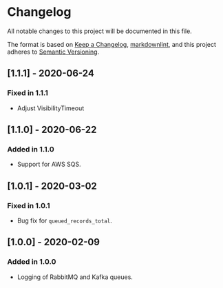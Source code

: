 # Changelog

All notable changes to this project will be documented in this file.

The format is based on [Keep a Changelog](https://keepachangelog.com/en/1.0.0/),
[markdownlint](https://dlaa.me/markdownlint/),
and this project adheres to [Semantic Versioning](https://semver.org/spec/v2.0.0.html).

## [1.1.1] - 2020-06-24

### Fixed in 1.1.1

- Adjust VisibilityTimeout

## [1.1.0] - 2020-06-22

### Added in 1.1.0

- Support for AWS SQS.

## [1.0.1] - 2020-03-02

### Fixed in 1.0.1

- Bug fix for `queued_records_total`.

## [1.0.0] - 2020-02-09

### Added in 1.0.0

- Logging of RabbitMQ and Kafka queues.
